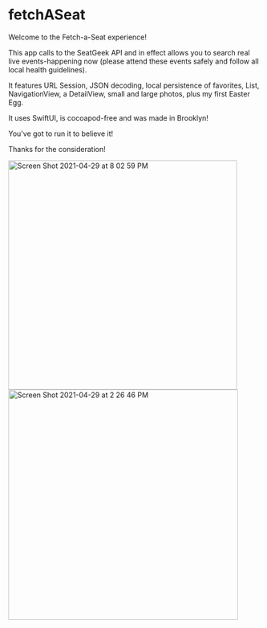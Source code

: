 # fetchASeat

Welcome to the Fetch-a-Seat experience!

This app calls to the SeatGeek API and in effect allows you to search real live events-happening now (please attend these events safely and follow all local health guidelines).

It features URL Session, JSON decoding, local persistence of favorites, List, NavigationView, a DetailView, small and large photos, plus my first Easter Egg.

It uses SwiftUI, is cocoapod-free and was made in Brooklyn!

You've got to run it to believe it!

Thanks for the consideration!

<img width="456" alt="Screen Shot 2021-04-29 at 8 02 59 PM" src="https://user-images.githubusercontent.com/37166748/116632811-fa1caf00-a925-11eb-9283-5efe95c7e0e8.png"><img width="458" alt="Screen Shot 2021-04-29 at 2 26 46 PM" src="https://user-images.githubusercontent.com/37166748/116602442-bd3ac300-a8f9-11eb-851a-64d869f306da.png">
